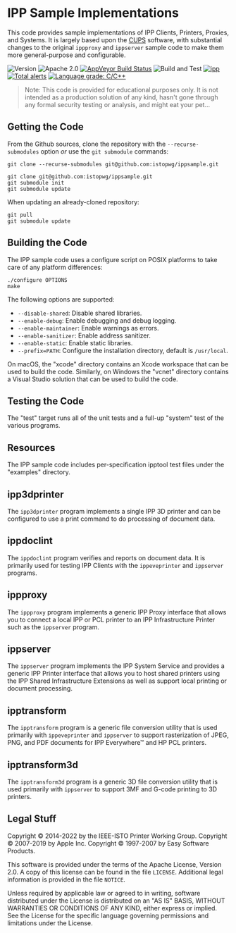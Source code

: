 IPP Sample Implementations
==========================

This code provides sample implementations of IPP Clients, Printers, Proxies, and
Systems.  It is largely based upon the [CUPS][1] software, with substantial
changes to the original `ippproxy` and `ippserver` sample code to make them more
general-purpose and configurable.

![Version](https://img.shields.io/github/v/release/istopwg/ippsample?include_prereleases)
![Apache 2.0](https://img.shields.io/github/license/istopwg/ippsample)
[![AppVeyor Build Status](https://ci.appveyor.com/api/projects/status/0ofsfvaqk984tew9?svg=true)](https://ci.appveyor.com/project/michaelrsweet/ippsample)
![Build and Test](https://github.com/istopwg/ippsample/workflows/Build%20and%20Test/badge.svg)
[![ipp](https://snapcraft.io/ipp/badge.svg)](https://snapcraft.io/ipp)
[![Total alerts](https://img.shields.io/lgtm/alerts/g/istopwg/ippsample.svg?logo=lgtm&logoWidth=18)](https://lgtm.com/projects/g/istopwg/ippsample/alerts/)
[![Language grade: C/C++](https://img.shields.io/lgtm/grade/cpp/g/istopwg/ippsample.svg?logo=lgtm&logoWidth=18)](https://lgtm.com/projects/g/istopwg/ippsample/context:cpp)

> Note: This code is provided for educational purposes only.  It is not
> intended as a production solution of any kind, hasn't gone through any
> formal security testing or analysis, and might eat your pet...


Getting the Code
----------------

From the Github sources, clone the repository with the `--recurse-submodules`
option *or* use the `git submodule` commands:

    git clone --recurse-submodules git@github.com:istopwg/ippsample.git

    git clone git@github.com:istopwg/ippsample.git
    git submodule init
    git submodule update

When updating an already-cloned repository:

    git pull
    git submodule update


Building the Code
-----------------

The IPP sample code uses a configure script on POSIX platforms to take care of
any platform differences:

    ./configure OPTIONS
    make

The following options are supported:

- `--disable-shared`: Disable shared libraries.
- `--enable-debug`: Enable debugging and debug logging.
- `--enable-maintainer`: Enable warnings as errors.
- `--enable-sanitizer`: Enable address sanitizer.
- `--enable-static`: Enable static libraries.
- `--prefix=PATH`: Configure the installation directory, default is `/usr/local`.

On macOS, the "xcode" directory contains an Xcode workspace that can be used to
build the code.  Similarly, on Windows the "vcnet" directory contains a Visual
Studio solution that can be used to build the code.


Testing the Code
----------------

The "test" target runs all of the unit tests and a full-up "system" test of the
various programs.


Resources
---------

The IPP sample code includes per-specification ipptool test files under the
"examples" directory.


ipp3dprinter
-------------

The `ipp3dprinter` program implements a single IPP 3D printer and can be
configured to use a print command to do processing of document data.


ippdoclint
----------

The `ippdoclint` program verifies and reports on document data.  It is primarily
used for testing IPP Clients with the `ippeveprinter` and `ippserver` programs.


ippproxy
--------

The `ippproxy` program implements a generic IPP Proxy interface that allows you
to connect a local IPP or PCL printer to an IPP Infrastructure Printer such as
the `ippserver` program.


ippserver
---------

The `ippserver` program implements the IPP System Service and provides a generic
IPP Printer interface that allows you to host shared printers using the IPP
Shared Infrastructure Extensions as well as support local printing or document
processing.


ipptransform
------------

The `ipptransform` program is a generic file conversion utility that is used
primarily with `ippeveprinter` and `ippserver` to support rasterization of JPEG,
PNG, and PDF documents for IPP Everywhere™ and HP PCL printers.


ipptransform3d
--------------

The `ipptransform3d` program is a generic 3D file conversion utility that is
used primarily with `ippserver` to support 3MF and G-code printing to 3D
printers.


Legal Stuff
-----------

Copyright © 2014-2022 by the IEEE-ISTO Printer Working Group.
Copyright © 2007-2019 by Apple Inc.
Copyright © 1997-2007 by Easy Software Products.

This software is provided under the terms of the Apache License, Version 2.0.
A copy of this license can be found in the file `LICENSE`.  Additional legal
information is provided in the file `NOTICE`.

Unless required by applicable law or agreed to in writing, software distributed
under the License is distributed on an "AS IS" BASIS, WITHOUT WARRANTIES OR
CONDITIONS OF ANY KIND, either express or implied.  See the License for the
specific language governing permissions and limitations under the License.


[1]: https://openprinting.github.io/cups
